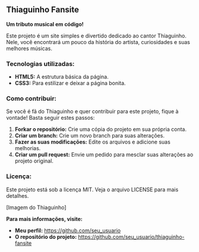## Thiaguinho Fansite

**Um tributo musical em código!**

Este projeto é um site simples e divertido dedicado ao cantor Thiaguinho. Nele, você encontrará um pouco da história do artista, curiosidades e suas melhores músicas.

### Tecnologias utilizadas:

* **HTML5:** A estrutura básica da página.
* **CSS3:** Para estilizar e deixar a página bonita.

### Como contribuir:

Se você é fã do Thiaguinho e quer contribuir para este projeto, fique à vontade! Basta seguir estes passos:

1. **Forkar o repositório:** Crie uma cópia do projeto em sua própria conta.
2. **Criar um branch:** Crie um novo branch para suas alterações.
3. **Fazer as suas modificações:** Edite os arquivos e adicione suas melhorias.
4. **Criar um pull request:** Envie um pedido para mesclar suas alterações ao projeto original.

### Licença:

Este projeto está sob a licença MIT. Veja o arquivo LICENSE para mais detalhes.

[Imagem do Thiaguinho]

**Para mais informações, visite:**
* **Meu perfil:** https://github.com/seu_usuario
* **O repositório do projeto:** https://github.com/seu_usuario/thiaguinho-fansite
